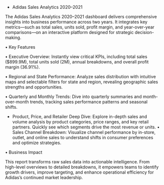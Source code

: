 * Adidas Sales Analytics 2020–2021

The Adidas Sales Analytics 2020–2021 dashboard delivers comprehensive insights into business performance across two years. It integrates key metrics—such as total sales, units sold, profit margin, and year-over-year comparisons—on an interactive platform designed for strategic decision-making.

•	Key Features

•	Executive Overview: Instantly view critical KPIs, including total sales ($899.9M), total units sold (2M), annual breakdowns, and overall profit margin (36.91%).

•	Regional and State Performance: Analyze sales distribution with intuitive maps and selectable filters for state and region, revealing geographic sales strengths and opportunities.

•	Quarterly and Monthly Trends: Dive into quarterly summaries and month-over-month trends, tracking sales performance patterns and seasonal shifts.

* Product, Price, and Retailer Deep Dive: Explore in-depth sales and volume analysis by product categories, price ranges, and key retail partners. Quickly see which segments drive the most revenue or units.
•	Sales Channel Breakdown: Visualize channel performance by in-store, outlet, and online sales to understand shifts in consumer preferences and optimize strategies.

•	Business Impact

This report transforms raw sales data into actionable intelligence. From high-level overviews to detailed breakdowns, it empowers teams to identify growth drivers, improve targeting, and enhance operational efficiency for Adidas’s continued market leadership.

